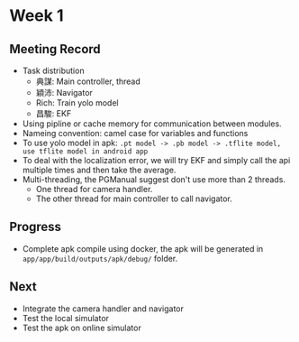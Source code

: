 # Week 1

## Meeting Record

- Task distribution
  - 典謀: Main controller, thread
  - 穎沛: Navigator
  - Rich: Train yolo model
  - 昌駿: EKF
- Using pipline or cache memory for communication between modules.
- Nameing convention: camel case for variables and functions
- To use yolo model in apk: `.pt model -> .pb model -> .tflite model, use tflite model in android app`
- To deal with the localization error, we will try EKF and simply call the api multiple times and then take the average.
- Multi-threading, the PGManual suggest don't use more than 2 threads.
  - One thread for camera handler.
  - The other thread for main controller to call navigator.

## Progress

- Complete apk compile using docker, the apk will be generated in `app/app/build/outputs/apk/debug/` folder.

## Next

- Integrate the camera handler and navigator
- Test the local simulator
- Test the apk on online simulator
